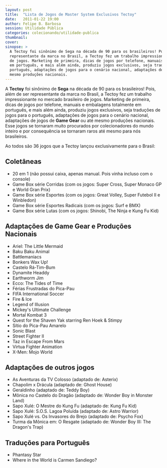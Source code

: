 ```yaml
---
layout: post
title:  "Lista de Jogos de Master System Exclusivos Tectoy"
date:   2011-01-22 19:00
author: Felipe B. Barbosa
session: Utilidade Pública
categories: colecionando/utilidade-publica
thumbnail:  
cover:
sinopse: >
  A Tectoy foi sinônimo de Sega na década de 90 para os brasileiros! Pois, além de ser
  representante da marca no Brasil, a Tectoy fez um trabalho impressionante no mercado brasileiro
  de jogos. Marketing de primeira, dicas de jogos por telefone, manuais e embalagens totalmente
  em português, e mais além ainda, produziu jogos exclusivos, seja traduções de jogos para o
  português, adaptações de jogos para o cenário nacional, adaptações de jogos de Game Gear ou até
  mesmo produções nacionais.
---
```

A **Tectoy** foi sinônimo de **Sega** na década de 90 para os brasileiros! Pois, além de ser
representante da marca no Brasil, a Tectoy fez um trabalho impressionante no mercado brasileiro
de jogos. Marketing de primeira, dicas de jogos por telefone, manuais e embalagens totalmente
em português, e mais além ainda, produziu jogos exclusivos, seja traduções de jogos para o
português, adaptações de jogos para o cenário nacional, adaptações de jogos de **Game Gear** ou até
mesmo produções nacionais. Esse jogos se tornaram muito procurados por colecionadores do mundo
inteiro e por consequência se tornaram raros até mesmo para nós brasileiros.

Ao todos são 36 jogos que a Tectoy lançou exclusivamente para o Brasil:

## Coletâneas

- 20 em 1 (não possui caixa, apenas manual. Pois vinha incluso com o console)
- Game Box série Corridas (com os jogos: Super Cross, Super Monaco GP e World Gran Prix)
- Game Box série Esportes (com os jogos: Great Volley, Super Futebol II e Winbledon)
- Game Box série Esportes Radicais (com os jogos: Surf e BMX)
- Game Box série Lutas (com os jogos: Shinobi, The Ninja e Kung Fu Kid)

## Adaptações de Game Gear e Produções Nacionais

- Ariel: The Little Mermaid
- Baku Baku Animal
- Battlemaniacs
- Bonkers Wax Up!
- Castelo Rá-Tim-Bum
- Dynamite Headdy
- Earthworm Jim
- Ecco: The Tides of Time
- Férias Frustradas do Pica-Pau
- FIFA International Soccer
- Fire & Ice
- Legend of Illusion
- Mickey's Ultimate Challenge
- Mortal Kombat 3
- Quest for the Shaven Yak starring Ren Hoek & Stimpy
- Sítio do Pica-Pau Amarelo
- Sonic Blast
- Street Fighter II
- Taz in Escape From Mars
- Virtua Fighter Animation
- X-Men: Mojo World

## Adaptações de outros jogos

- As Aventuras da TV Colosso (adaptado de: Asterix)
- Chapolim x Drácula (adaptado de: Ghost House)
- Geraldinho (adaptado de: Teddy Boy)
- Mônica no Castelo do Dragão (adaptado de: Wonder Boy in Monster Land)
- Sapo Xulé: O Mestre do Kung Fu (adaptado de: Kung Fu Kid)
- Sapo Xulé: S.O.S. Lagoa Poluída (adaptado de: Astro Warrior)
- Sapo Xulé vs. Os Invasores do Brejo (adaptado de: Psycho Fox)
- Turma da Mônica em: O Resgate (adaptado de: Wonder Boy III: The Dragon's Trap)

## Traduções para Português

- Phantasy Star
- Where in the World is Carmen Sandiego?
